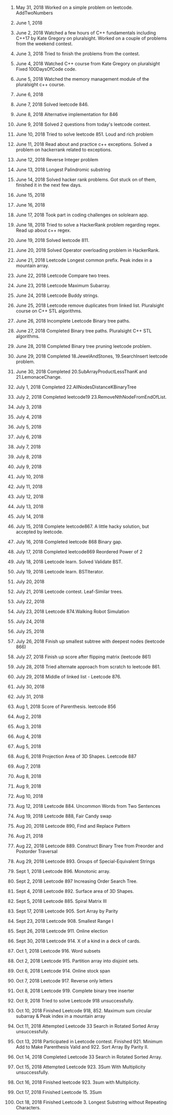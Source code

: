 1. May 31, 2018
Worked on a simple problem on leetcode. AddTwoNumbers

2. June 1, 2018


3. June 2, 2018
Watched a few hours of C++ fundamentals including C++17 by Kate Gregory on pluralsight.
Worked on a couple of problems from the weekend contest.

4. June 3, 2018
Tried to finish the problems from the contest.

5. June 4, 2018
Watched C++ course from Kate Gregory on pluralsight
Fixed 100DaysOfCode code.

6. June 5, 2018
Watched the memory management module of the pluralsight c++ course.

7. June 6, 2018


8. June 7, 2018
Solved leetcode 846.

9. June 8, 2018
Alternative implementation for 846

10. June 9, 2018
Solved 2 questions from today's leetcode contest.

11. June 10, 2018
Tried to solve leetcode 851. Loud and rich problem

12. June 11, 2018
Read about and practice c++ exceptions. Solved a problem on hackerrank related to exceptions.

13. June 12, 2018
Reverse Integer problem

14. June 13, 2018
Longest Palindromic substring

15. June 14, 2018
Solved hacker rank problems. Got stuck on of them, finished it in the next few days.

16. June 15, 2018

17. June 16, 2018

18. June 17, 2018
Took part in coding challenges on sololearn app.

19. June 18, 2018
Tried to solve a HackerRank problem regarding regex. Read up about c++ regex.

20. June 19, 2018
Solved leetcode 811.

21. June 20, 2018
Solved Operator overloading problem in HackerRank.

22. June 21, 2018
Leetcode Longest common prefix. Peak index in a mountain array.

23. June 22, 2018
Leetcode Compare two trees.

24. June 23, 2018
Leetcode Maximum Subarray.

25. June 24, 2018
Leetcode Buddy strings.

26. June 25, 2018
Leetcode remove duplicates from linked list. Pluralsight course on C++ STL algorithms.

27. June 26, 2018
Incomplete Leetcode Binary tree paths.

28. June 27, 2018
Completed Binary tree paths. Pluralsight C++ STL algorithms.

29. June 28, 2018
Completed Binary tree pruning leetcode problem.

30. June 29, 2018
Completed 18.JewelAndStones, 19.SearchInsert leetcode problem. 

31. June 30, 2018
Completed 20.SubArrayProductLessThanK and 21.LemonaceChange.

32. July 1, 2018
Completed 22.AllNodesDistanceKBinaryTree

33. July 2, 2018
Completed leetcode19 23.RemoveNthNodeFromEndOfList.

34. July 3, 2018

35. July 4, 2018

36. July 5, 2018

37. July 6, 2018

38. July 7, 2018

39. July 8, 2018

40. July 9, 2018

41. July 10, 2018

42. July 11, 2018

43. July 12, 2018

44. July 13, 2018

45. July 14, 2018

46. July 15, 2018
Complete leetcode867. A little hacky solution, but accepted by leetcode. 

47. July 16, 2018
Completed leetcode 868 Binary gap.

48. July 17, 2018
Completed leetcode869 Reordered Power of 2

49. July 18, 2018
Leetcode learn. Solved Validate BST.

50. July 19, 2018
Leetcode learn. BSTIterator.

51. July 20, 2018

52. July 21, 2018
Leetcode contest. Leaf-Similar trees.

53. July 22, 2018

54. July 23, 2018
Leetcode 874.Walking Robot Simulation

55. July 24, 2018

56. July 25, 2018

57. July 26, 2018
Finish up smallest subtree with deepest nodes (leetcode 866)

58. July 27, 2018
Finish up score after flipping matrix (leetcode 861)

59. July 28, 2018
Tried alternate approach from scratch to leetcode 861.

60. July 29, 2018
Middle of linked list - Leetcode 876. 

61. July 30, 2018

62. July 31, 2018

63. Aug 1, 2018
Score of Parenthesis. leetcode 856

64. Aug 2, 2018

65. Aug 3, 2018

66. Aug 4, 2018

67. Aug 5, 2018

68. Aug 6, 2018
Projection Area of 3D Shapes. Leetcode 887

69. Aug 7, 2018

70. Aug 8, 2018

71. Aug 9, 2018

72. Aug 10, 2018

73. Aug 12, 2018
Leetcode 884. Uncommon Words from Two Sentences

74. Aug 19, 2018
Leetcode 888, Fair Candy swap

75. Aug 20, 2018
Leetcode 890, Find and Replace Pattern

76. Aug 21, 2018

77. Aug 22, 2018
Leetcode 889. Construct Binary Tree from Preorder and Postorder Traversal

78. Aug 29, 2018
Leetcode 893. Groups of Special-Equivalent Strings

79. Sept 1, 2018
Leetcode 896. Monotonic array.

80. Sept 2, 2018
Leetcode 897 Increasing Order Search Tree.

81. Sept 4, 2018
Leetcode 892. Surface area of 3D Shapes.

82. Sept 5, 2018
Leetcode 885. Spiral Matrix III

83. Sept 17, 2018
Leetcode 905. Sort Array by Parity

84. Sept 23, 2018
Leetcode 908. Smallest Range I

85. Sept 26, 2018
Leetcode 911. Online election

86. Sept 30, 2018
Leetcode 914. X of a kind in a deck of cards.

87. Oct 1, 2018
Leetcode 916. Word subsets

88. Oct 2, 2018
Leetcode 915. Partition array into disjoint sets.

89. Oct 6, 2018
Leetcode 914. Online stock span

90. Oct 7, 2018
Leetcode 917. Reverse only letters

91. Oct 8, 2018
Leetcode 919. Complete binary tree inserter

92. Oct 9, 2018
Tried to solve Leetcode 918 unsuccessfully.

93. Oct 10, 2018
Finished Leetcode 918, 852. Maximum sum circular subarray & Peak index in a mountain array

94. Oct 11, 2018
Attempted Leetcode 33 Search in Rotated Sorted Array unsuccessfully.

95. Oct 13, 2018
Participated in Leetcode contest. Finished 921. Minimum Add to Make Parenthesis Valid and 922. Sort Array By Parity II.

96. Oct 14, 2018
Completed Leetcode 33 Search in Rotated Sorted Array.

97. Oct 15, 2018
Attempted Leetcode 923. 3Sum With Multiplicity unsuccessfully.

98. Oct 16, 2018
Finished leetcode 923. 3sum with Multiplicity.

99. Oct 17, 2018
Finished Leetcode 15. 3Sum

100. Oct 18, 2018
Finished Leetcode 3. Longest Substring without Repeating Characters.
